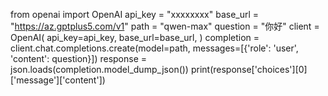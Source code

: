 from openai import OpenAI
api_key = "xxxxxxxx"
base_url = "https://az.gptplus5.com/v1"
path = "qwen-max"
question = "你好"
client = OpenAI( api_key=api_key, base_url=base_url, )
completion = client.chat.completions.create(model=path, messages=[{'role': 'user', 'content': question}])
response = json.loads(completion.model_dump_json())
print(response['choices'][0]['message']['content'])

